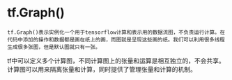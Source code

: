 # tf.Graph()
    tf.Graph()表示实例化一个用于tensorflow计算和表示用的数据流图，不负责运行计算。在代码中添加的操作和数据都是画在纸上的画，而图就是呈现这些画的纸。我们可以利用很多线程生成很多张图，但是默认图就只有一张。
   tf中可以定义多个计算图，不同计算图上的张量和运算是相互独立的，不会共享。计算图可以用来隔离张量和计算，同时提供了管理张量和计算的机制。